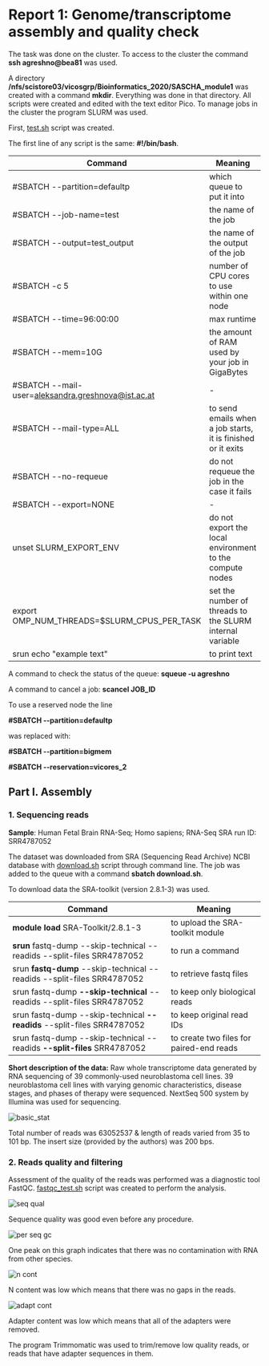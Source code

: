 # Report 1: Genome/transcriptome assembly and quality check

The task was done on the cluster. To access to the cluster the command **ssh agreshno@bea81** was used.

A directory **/nfs/scistore03/vicosgrp/Bioinformatics_2020/SASCHA_module1** was created with a command **mkdir**. Everything was done in that directory. All scripts were created and edited with the text editor Pico. To manage jobs in the cluster the program SLURM was used.

First, [test.sh](https://github.com/agreshno/bioinf/blob/master/test.sh) script was created. 

The first line of any script is the same: **#!/bin/bash**. 

Command | Meaning
-|-
#SBATCH --partition=defaultp | which queue to put it into 
#SBATCH --job-name=test | the name of the job
#SBATCH --output=test_output | the name of the output of the job
#SBATCH -c 5 | number of CPU cores to use within one node
#SBATCH --time=96:00:00 | max runtime
#SBATCH --mem=10G | the amount of RAM used by your job in GigaBytes
#SBATCH --mail-user=aleksandra.greshnova@ist.ac.at | -
#SBATCH --mail-type=ALL | to send emails when a job starts, it is finished or it exits
#SBATCH --no-requeue | do not requeue the job in the case it fails
#SBATCH --export=NONE | -
unset SLURM_EXPORT_ENV | do not export the local environment to the compute nodes
export OMP_NUM_THREADS=$SLURM_CPUS_PER_TASK | set the number of threads to the SLURM internal variable
srun echo "example text" | to print text

A command to check the status of the queue: **squeue -u agreshno**

A command to cancel a job: **scancel JOB_ID**

To use a reserved node the line 

**#SBATCH --partition=defaultp** 

was replaced with:

**#SBATCH --partition=bigmem**

**#SBATCH --reservation=vicores_2**

## Part I. Assembly

### 1. Sequencing reads

**Sample**: Human Fetal Brain RNA-Seq; Homo sapiens; RNA-Seq
SRA run ID: SRR4787052

The dataset was downloaded from SRA (Sequencing Read Archive) NCBI database with [download.sh](https://github.com/agreshno/bioinf/blob/master/download.sh) script through command line. The job was added to the queue with a command **sbatch download.sh**.

To download data the SRA-toolkit (version 2.8.1-3) was used.

Command | Meaning
-|-
**module load** SRA-Toolkit/2.8.1-3 | to upload the SRA-toolkit module
**srun** fastq-dump --skip-technical --readids --split-files SRR4787052 | to run a command
srun **fastq-dump** --skip-technical --readids --split-files SRR4787052 | to retrieve fastq files
srun fastq-dump **--skip-technical** --readids --split-files SRR4787052 | to keep only biological reads
srun fastq-dump --skip-technical **--readids** --split-files SRR4787052 | to keep original read IDs
srun fastq-dump --skip-technical --readids **--split-files** SRR4787052 | to create two files for paired-end reads

**Short description of the data:** Raw whole transcriptome data generated by RNA sequencing of 39 commonly-used neuroblastoma cell lines. 39 neuroblastoma cell lines with varying genomic characteristics, disease stages, and phases of therapy were sequenced. NextSeq 500 system by Illumina was used for sequencing.  

![basic_stat](https://github.com/agreshno/bioinf/blob/master/basic_stat.png)

Total number of reads was 63052537 & length of reads varied from 35 to 101 bp. The insert size (provided by the authors) was 200 bps. 

### 2. Reads quality and filtering

Assessment of the quality of the reads was performed was a diagnostic tool FastQC. [fastqc_test.sh](https://github.com/agreshno/bioinf/blob/master/fastqc_test.sh) script was created to perform the analysis.

![seq qual](https://github.com/agreshno/bioinf/blob/master/seq_qual.png)

Sequence quality was good even before any procedure. 

![per seq gc](https://github.com/agreshno/bioinf/blob/master/per_seq_gc.png)

One peak on this graph indicates that there was no contamination with RNA from other species.

![n cont](https://github.com/agreshno/bioinf/blob/master/n%20content.png)

N content was low which means that there was no gaps in the reads.

![adapt cont](https://github.com/agreshno/bioinf/blob/master/adapt%20cont.png)

Adapter content was low which means that all of the adapters were removed.

The program Trimmomatic was used to trim/remove low quality reads, or reads that have adapter sequences in them. 
